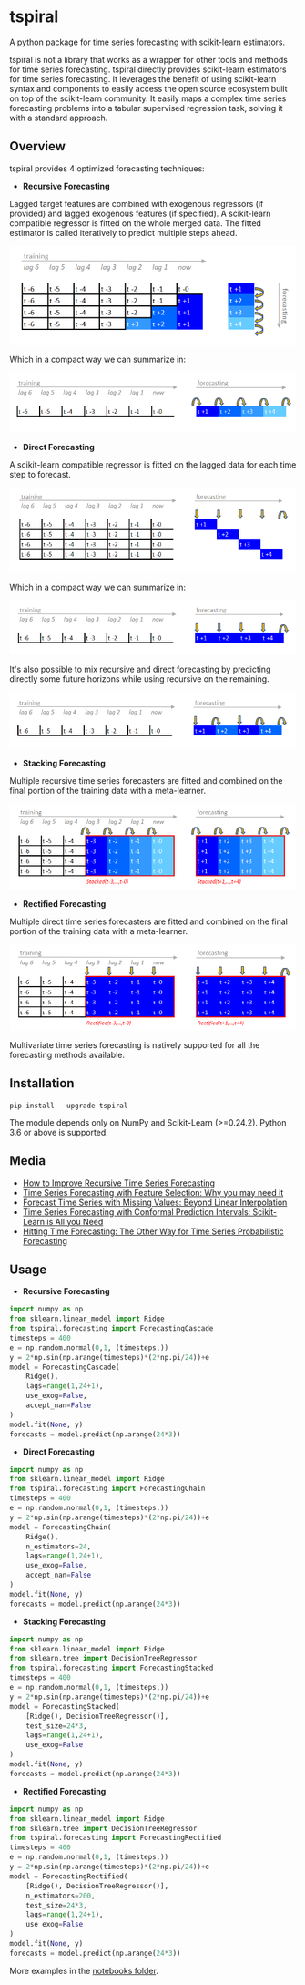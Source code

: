 # tspiral
A python package for time series forecasting with scikit-learn estimators.

tspiral is not a library that works as a wrapper for other tools and methods for time series forecasting. tspiral directly provides scikit-learn estimators for time series forecasting. It leverages the benefit of using scikit-learn syntax and components to easily access the open source ecosystem built on top of the scikit-learn community. It easily maps a complex time series forecasting problems into a tabular supervised regression task, solving it with a standard approach. 

## Overview

tspiral provides 4 optimized forecasting techniques:

- **Recursive Forecasting** 

Lagged target features are combined with exogenous regressors (if provided) and lagged exogenous features (if specified). A scikit-learn compatible regressor is fitted on the whole merged data. The fitted estimator is called iteratively to predict multiple steps ahead.

![recursive-standard](https://raw.githubusercontent.com/cerlymarco/tspiral/master/imgs/recursive-standard.PNG)

Which in a compact way we can summarize in:

![recursive-compact](https://raw.githubusercontent.com/cerlymarco/tspiral/master/imgs/recursive-compact.PNG)

- **Direct Forecasting** 

A scikit-learn compatible regressor is fitted on the lagged data for each time step to forecast. 

![direct](https://raw.githubusercontent.com/cerlymarco/tspiral/master/imgs/direct.PNG)

Which in a compact way we can summarize in:

![direct-compact](https://raw.githubusercontent.com/cerlymarco/tspiral/master/imgs/direct-compact.png)

It's also possible to mix recursive and direct forecasting by predicting directly some future horizons while using recursive on the remaining. 

![directmix-compact](https://raw.githubusercontent.com/cerlymarco/tspiral/master/imgs/directmix-compact.png)

- **Stacking Forecasting** 

Multiple recursive time series forecasters are fitted and combined on the final portion of the training data with a meta-learner.

![stacked](https://raw.githubusercontent.com/cerlymarco/tspiral/master/imgs/stacked.PNG)

- **Rectified Forecasting** 

Multiple direct time series forecasters are fitted and combined on the final portion of the training data with a meta-learner.

![rectify](https://raw.githubusercontent.com/cerlymarco/tspiral/master/imgs/rectify.PNG)

Multivariate time series forecasting is natively supported for all the forecasting methods available.

## Installation
```shell
pip install --upgrade tspiral
```
The module depends only on NumPy and Scikit-Learn (>=0.24.2). Python 3.6 or above is supported.

## Media

- [How to Improve Recursive Time Series Forecasting](https://medium.com/towards-data-science/how-to-improve-recursive-time-series-forecasting-ff5b90a98eeb)
- [Time Series Forecasting with Feature Selection: Why you may need it](https://medium.com/towards-data-science/time-series-forecasting-with-feature-selection-why-you-may-need-it-696b23ecc329)
- [Forecast Time Series with Missing Values: Beyond Linear Interpolation](https://medium.com/towards-data-science/forecast-time-series-with-missing-values-beyond-linear-interpolation-2f2adf0a0cba)
- [Time Series Forecasting with Conformal Prediction Intervals: Scikit-Learn is All you Need](https://medium.com/towards-data-science/time-series-forecasting-with-conformal-prediction-intervals-scikit-learn-is-all-you-need-4b68143a027a)
- [Hitting Time Forecasting: The Other Way for Time Series Probabilistic Forecasting](https://medium.com/towards-data-science/hitting-time-forecasting-the-other-way-for-time-series-probabilistic-forecasting-6c3b6496c353)

## Usage

- **Recursive Forecasting** 
```python
import numpy as np
from sklearn.linear_model import Ridge
from tspiral.forecasting import ForecastingCascade
timesteps = 400
e = np.random.normal(0,1, (timesteps,))
y = 2*np.sin(np.arange(timesteps)*(2*np.pi/24))+e
model = ForecastingCascade(
    Ridge(),
    lags=range(1,24+1),
    use_exog=False,
    accept_nan=False
)
model.fit(None, y)
forecasts = model.predict(np.arange(24*3))
```

- **Direct Forecasting** 
```python
import numpy as np
from sklearn.linear_model import Ridge
from tspiral.forecasting import ForecastingChain
timesteps = 400
e = np.random.normal(0,1, (timesteps,))
y = 2*np.sin(np.arange(timesteps)*(2*np.pi/24))+e
model = ForecastingChain(
    Ridge(),
    n_estimators=24,
    lags=range(1,24+1),
    use_exog=False,
    accept_nan=False
)
model.fit(None, y)
forecasts = model.predict(np.arange(24*3))
```

- **Stacking Forecasting** 
```python
import numpy as np
from sklearn.linear_model import Ridge
from sklearn.tree import DecisionTreeRegressor
from tspiral.forecasting import ForecastingStacked
timesteps = 400
e = np.random.normal(0,1, (timesteps,))
y = 2*np.sin(np.arange(timesteps)*(2*np.pi/24))+e
model = ForecastingStacked(
    [Ridge(), DecisionTreeRegressor()],
    test_size=24*3,
    lags=range(1,24+1),
    use_exog=False
)
model.fit(None, y)
forecasts = model.predict(np.arange(24*3))
```

- **Rectified Forecasting** 
```python
import numpy as np
from sklearn.linear_model import Ridge
from sklearn.tree import DecisionTreeRegressor
from tspiral.forecasting import ForecastingRectified
timesteps = 400
e = np.random.normal(0,1, (timesteps,))
y = 2*np.sin(np.arange(timesteps)*(2*np.pi/24))+e
model = ForecastingRectified(
    [Ridge(), DecisionTreeRegressor()],
    n_estimators=200,
    test_size=24*3,
    lags=range(1,24+1),
    use_exog=False
)
model.fit(None, y)
forecasts = model.predict(np.arange(24*3))
```

More examples in the [notebooks folder](https://github.com/cerlymarco/tspiral/tree/main/notebooks).
